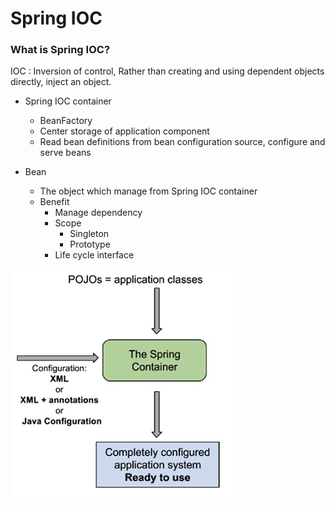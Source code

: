# Spring IOC

### What is Spring IOC?

IOC : Inversion of control, Rather than creating and using dependent objects directly, inject an object.

- Spring IOC container
    - BeanFactory
    - Center storage of application component
    - Read bean definitions from bean configuration source, configure and serve beans
    
     
- Bean
    - The object which manage from Spring IOC container
    - Benefit
        - Manage dependency
        - Scope
            - Singleton
            - Prototype
        - Life cycle interface
        
![base](/document/IOC/container.PNG)


